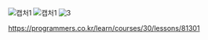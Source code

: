 ![캡처1](https://user-images.githubusercontent.com/69049801/131769462-4de2f5aa-7fbb-40ab-85c4-df6f7e411b55.PNG)
![캡처1](https://user-images.githubusercontent.com/69049801/131769466-dad4779c-6c51-4088-82f4-c3ec88bc0552.PNG)
![3](https://user-images.githubusercontent.com/69049801/131769469-33b1f3f2-de28-4eeb-9d87-42a075e088f2.PNG)

https://programmers.co.kr/learn/courses/30/lessons/81301
